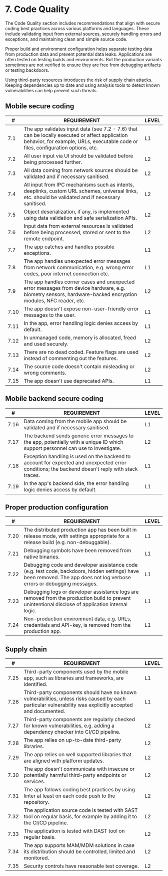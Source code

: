 # 7. Code Quality

The Code Quality section includes recommendations that align with secure coding best practices across various platforms and languages. These include validating input from external sources, securely handling errors and exceptions, and maintaining clean and simple source code.

Proper build and environment configuration helps separate testing data from production data and prevent potential data leaks. Applications are often tested on testing builds and environments. But the production variants sometimes are not verified to ensure they are free from debugging artifacts or testing backdoors.

Using third-party resources introduces the risk of supply chain attacks. Keeping dependencies up to date and using analysis tools to detect known vulnerabilities can help prevent such threats.

## Mobile secure coding	

| # | REQUIREMENT | LEVEL |
| - | - | - |
| 7.1 |	The app validates input data (see 7.2 - 7.6) that can be locally executed or affect application behavior, for example, URLs, executable code or files, configuration options, etc. 	| L1 |
| 7.2 |	All user input via UI should be validated before being processed further.	| L2 |
| 7.3 |	All data coming from network sources should be validated and if necessary sanitised.	| L2 |
| 7.4 |	All input from IPC mechanisms such as intents, deeplinks, custom URL schemes, universal links, etc. should be validated and if necessary sanitised.	| L2 |
| 7.5 |	Object deserialization, if any, is implemented using data validation and safe serialization APIs.	| L2 |
| 7.6 |	Input data from external resources is validated before being processed, stored or sent to the remote endpoint.	| L2 |
| 7.7 |	The app catches and handles possible exceptions.	| L1 |
| 7.8 |	The app handles unexpected error messages from network communication, e.g. wrong error codes, poor internet connection etc.	| L1 |
| 7.9 |	The app handles corner cases and unexpected error messages from device hardware, e.g. biometry sensors, hardware-backed encryption modules, NFC reader, etc.	| L2 |
| 7.10 |	The app doesn't expose non-user-friendly error messages to the user.	| L1 |
| 7.11 |	In the app, error handling logic denies access by default.	| L1 |
| 7.12 |	In unmanaged code, memory is allocated, freed and used securely.	| L2 |
| 7.13 |	There are no dead coded. Feature flags are used instead of commenting out the features.	| L2 |
| 7.14 |	The source code doesn't contain misleading or wrong comments.	| L2 |
| 7.15 |	The app doesn't use deprecated APIs.	| L1 |

## Mobile backend secure coding	

| # | REQUIREMENT | LEVEL |
| - | - | - |
| 7.16 |	Data coming from the mobile app should be validated and if necessary sanitised.	| L1 |
| 7.17 |	The backend sends generic error messages to the app, potentially with a unique ID which support personnel can use to investigate.	| L2 |
| 7.18 |	Exception handling is used on the backend to account for expected and unexpected error conditions; the backend doesn't reply with stack traces.	| L1 |
| 7.19 |	In the app's backend side, the error handling logic denies access by default.	| L1 |

## Proper production configuration	

| # | REQUIREMENT | LEVEL |
| - | - | - |
| 7.20 |	The distributed production app has been built in release mode, with settings appropriate for a release build (e.g. non-debuggable).	| L1 |
| 7.21 |	Debugging symbols have been removed from native binaries.	| L1 |
| 7.22 |	Debugging code and developer assistance code (e.g. test code, backdoors, hidden settings) have been removed. The app does not log verbose errors or debugging messages.	| L1 |
| 7.23 |	Debugging logs or developer assistance logs are removed from the production build to prevent unintentional disclose of application internal logic.	| L1 |
| 7.24 |	Non-production environment data, e.g. URLs, credentials and API-key, is removed from the production app.	| L1 |

## Supply chain	

| # | REQUIREMENT | LEVEL |
| - | - | - |
| 7.25 |	Third-party components used by the mobile app, such as libraries and frameworks, are identified.	| L1 |
| 7.26 |	Third-party components should have no known vulnerabilities, unless risks caused by each particular vulnerability was explicitly accepted and documented.	| L1 |
| 7.27 |	Third-party components are regularly checked for known vulnerabilities, e.g. adding a dependency checker into CI/CD pipeline.	| L2 |
| 7.28 |	The app relies on up-to-date third-party libraries.	| L2 |
| 7.29 |	The app relies on well supported libraries that are aligned with platform updates.	| L2 |
| 7.30 |	The app doesn't communicate with insecure or potentially harmful third-party endpoints or services.	| L2 |
| 7.31 |	The app follows coding best practices by using linter at least on each code push to the repository.	| L2 |
| 7.32 |	The application source code is tested with SAST tool on regular basis, for example by adding it to the CI/CD pipeline.	| L2 |
| 7.33 |	The application is tested with DAST tool on regular basis.	| L2 |
| 7.34 |	The app supports MAM/MDM solutions in case its distribution should be controlled, limited and monitored.	| L2 |
| 7.35 |	Security controls have reasonable test coverage.	| L2 |
